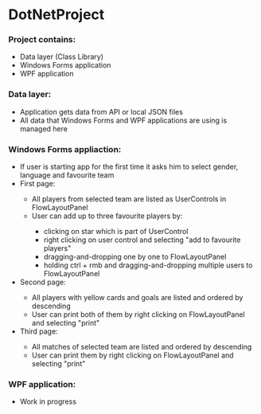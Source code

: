 # DotNetProject
<h3>Project contains:</h3>
<ul>
  <li>Data layer (Class Library)</li>
  <li>Windows Forms application</li>
  <li>WPF application</li>
</ul>
<h3>Data layer:</h3>
<ul>   
  <li>Application gets data from API or local JSON files</li>
  <li>All data that Windows Forms and WPF applications are using is managed here 
</ul>
<h3>Windows Forms appliaction:</h3>
<ul>   
  <li>If user is starting app for the first time it asks him to select gender, language and favourite team</li>
  <li>First page:</li>
  <ul>
    <li>All players from selected team are listed as UserControls in FlowLayoutPanel</li>
  <li>User can add up to three favourite players by:</li> 
    <ul>
      <li>clicking on star which is part of UserControl</li>
      <li>right clicking on user control and selecting "add to favourite players"</li>
      <li>dragging-and-dropping one by one to FlowLayoutPanel</li>
      <li>holding ctrl + rmb and dragging-and-dropping multiple users to FlowLayoutPanel</li>
    </ul>
  </ul>
  <li>Second page:</li>
  <ul>
    <li>All players with yellow cards and goals are listed and ordered by descending</li>
    <li>User can print both of them by right clicking on FlowLayoutPanel and selecting "print"</li>
  </ul>
  <li>Third page:</li>
  <ul>
    <li>All matches of selected team are listed and ordered by descending</li>
    <li>User can print them by right clicking on FlowLayoutPanel and selecting "print"</li>
  </ul>
</ul>
<h3>WPF application:</h3>
<ul>   
  <li>Work in progress</li>
</ul>
